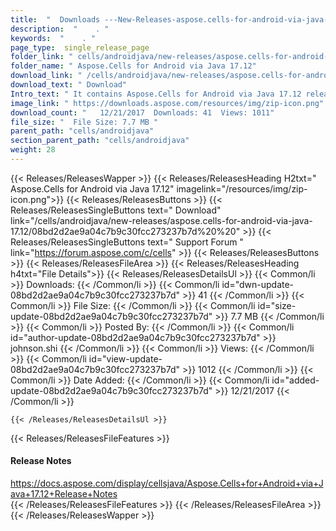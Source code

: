 ```yaml
---
title:  "  Downloads ---New-Releases-aspose.cells-for-android-via-java-17.12 . " 
description:  "    . " 
keywords:  "    . " 
page_type:  single_release_page
folder_link: " cells/androidjava/new-releases/aspose.cells-for-android-via-java-17.12/"
folder_name: " Aspose.Cells for Android via Java 17.12"
download_link: " /cells/androidjava/new-releases/aspose.cells-for-android-via-java-17.12/08bd2d2ae9a04c7b9c30fcc273237b7d"
download_text: " Download"
Intro_text: " It contains Aspose.Cells for Android via Java 17.12 release."
image_link: " https://downloads.aspose.com/resources/img/zip-icon.png"
download_count: "   12/21/2017  Downloads: 41  Views: 1011"
file_size: "  File Size: 7.7 MB "
parent_path: "cells/androidjava"
section_parent_path: "cells/androidjava"
weight: 28 
---
```


{{< Releases/ReleasesWapper >}}
  {{< Releases/ReleasesHeading H2txt=" Aspose.Cells for Android via Java 17.12" imagelink="/resources/img/zip-icon.png">}}
  {{< Releases/ReleasesButtons >}}
    {{< Releases/ReleasesSingleButtons text=" Download" link="/cells/androidjava/new-releases/aspose.cells-for-android-via-java-17.12/08bd2d2ae9a04c7b9c30fcc273237b7d%20%20" >}}
    {{< Releases/ReleasesSingleButtons text=" Support Forum " link="https://forum.aspose.com/c/cells" >}}
  {{< Releases/ReleasesButtons >}}
  {{< Releases/ReleasesFileArea >}}
    {{< Releases/ReleasesHeading h4txt="File Details">}}
    {{< Releases/ReleasesDetailsUl >}}
            {{< Common/li  >}} Downloads: {{< /Common/li >}} 
      {{< Common/li id="dwn-update-08bd2d2ae9a04c7b9c30fcc273237b7d" >}} 41 {{< /Common/li >}} 
      {{< Common/li  >}} File Size: {{< /Common/li >}} 
      {{< Common/li id="size-update-08bd2d2ae9a04c7b9c30fcc273237b7d" >}} 7.7 MB {{< /Common/li >}} 
      {{< Common/li  >}} Posted By: {{< /Common/li >}} 
      {{< Common/li id="author-update-08bd2d2ae9a04c7b9c30fcc273237b7d" >}} johnson.shi {{< /Common/li >}} 
      {{< Common/li  >}} Views: {{< /Common/li >}} 
      {{< Common/li id="view-update-08bd2d2ae9a04c7b9c30fcc273237b7d" >}} 1012 {{< /Common/li >}} 
      {{< Common/li  >}} Date Added: {{< /Common/li >}} 
      {{< Common/li id="added-update-08bd2d2ae9a04c7b9c30fcc273237b7d" >}} 12/21/2017 {{< /Common/li >}} 

    {{< /Releases/ReleasesDetailsUl >}}

  {{< Releases/ReleasesFileFeatures >}}
      <h4>Release Notes</h4><div><a href="https://docs.aspose.com/display/cellsjava/Aspose.Cells+for+Android+via+Java+17.12+Release+Notes">https://docs.aspose.com/display/cellsjava/Aspose.Cells+for+Android+via+Java+17.12+Release+Notes</a></div>
  {{< /Releases/ReleasesFileFeatures >}}
 {{< /Releases/ReleasesFileArea >}}
{{< /Releases/ReleasesWapper >}}


